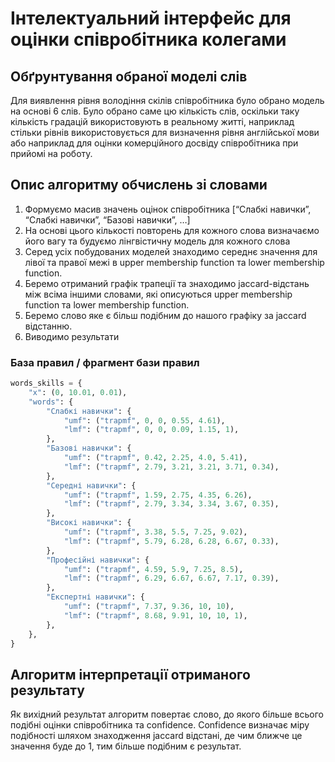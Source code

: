 # Інтелектуальний інтерфейс для оцінки співробітника колегами

## Обґрунтування обраної моделі слів

Для виявлення рівня володіння скілів співробітника було обрано модель на основі 6 слів. Було обрано саме цю кількість слів, оскільки таку кількість градацій використовують в реальному житті, наприклад стільки рівнів використовується для визначення рівня англійської мови або наприклад для оцінки комерційного досвіду співробітника при прийомі на роботу.

## Опис алгоритму обчислень зі словами

1.	Формуємо масив значень оцінок співробітника [“Слабкі навички”, “Слабкі навички”, “Базові навички”, …]
2.	На основі цього кількості повторень для кожного слова визначаємо його вагу та будуємо лінгвістичну модель для кожного слова
3.	Серед усіх побудованих моделей знаходимо середнє значення для лівої та правої межі в upper membership function та lower membership function. 
4.	Беремо отриманий графік трапеції та знаходимо jaccard-відстань між всіма іншими словами, які описуються upper membership function та lower membership function.
5.	Беремо слово яке є більш подібним до нашого графіку за jaccard відстанню.
6.	Виводимо результати


### База правил / фрагмент бази правил

```python
words_skills = {
    "x": (0, 10.01, 0.01),
    "words": {
        "Слабкі навички": {
            "umf": ("trapmf", 0, 0, 0.55, 4.61),
            "lmf": ("trapmf", 0, 0, 0.09, 1.15, 1),
        },
        "Базові навички": {
            "umf": ("trapmf", 0.42, 2.25, 4.0, 5.41),
            "lmf": ("trapmf", 2.79, 3.21, 3.21, 3.71, 0.34),
        },
        "Середні навички": {
            "umf": ("trapmf", 1.59, 2.75, 4.35, 6.26),
            "lmf": ("trapmf", 2.79, 3.34, 3.34, 3.67, 0.35),
        },
        "Високі навички": {
            "umf": ("trapmf", 3.38, 5.5, 7.25, 9.02),
            "lmf": ("trapmf", 5.79, 6.28, 6.28, 6.67, 0.33),
        },
        "Професійні навички": {
            "umf": ("trapmf", 4.59, 5.9, 7.25, 8.5),
            "lmf": ("trapmf", 6.29, 6.67, 6.67, 7.17, 0.39),
        },
        "Експертні навички": {
            "umf": ("trapmf", 7.37, 9.36, 10, 10),
            "lmf": ("trapmf", 8.68, 9.91, 10, 10, 1),
        },
    },
}
```

## Алгоритм інтерпретації отриманого результату

Як вихідний результат алгоритм повертає слово, до якого більше всього подібні оцінки співробітника та confidence. Confidence визначає міру подібності шляхом знаходження jaccard відстані, де чим ближче це значення буде до 1, тим більше подібним є результат.